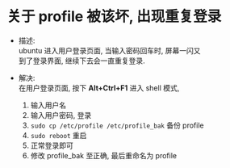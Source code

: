 关于 profile 被该坏, 出现重复登录  
=  

* 描述:  
  ubuntu 进入用户登录页面, 当输入密码回车时, 屏幕一闪又  
到了登录界面, 继续下去会一直重复登录.  

* 解决:  
  在用户登录页面, 按下 **Alt+Ctrl+F1** 进入 shell 模式,  
  1. 输入用户名  
  2. 输入用户密码, 登录
  3. `sudo cp /etc/profile /etc/profile_bak` 备份 profile
  4. `sudo reboot` 重启
  5. 正常登录即可  
  6. 修改 profile_bak 至正确, 最后重命名为 profile
